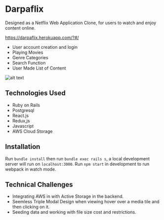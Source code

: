 # Darpaflix

Designed as a Netflix Web Application Clone, for users to watch and enjoy content online.

https://darpaflix.herokuapp.com/?#/

* User account creation and login 
* Playing Movies
* Genre Categories
* Search Function
* User Made List of Content

![alt text](https://github.com/sukhdipsrai/mediahost/blob/main/darpaflix_full_tutorial.gif)

## Technologies Used

* Ruby on Rails
* Postgresql
* React.js
* Redux,js
* Javascript
* AWS Cloud Storage

## Installation

Run ```bundle install``` then run ```bundle exec rails s```, a local development server will run on ```localhost:3000```.
Run ```npm start``` in development to run webpack in watch mode.

## Technical Challenges
 * Integrating AWS in with Active Storage in the backend.
 * Seemless Triple Modal Design when viewing hover over a media tile and then clicking on it.
 * Seeding data and working with file size cost and restrictions.
